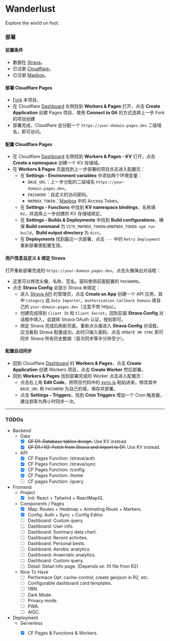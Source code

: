 # Wanderlust
Explore the world on foot.

### 部署
#### 前置条件
- 数据在 [Strava](https://www.strava.com/dashboard)。
- 已注册 [Cloudflare](https://dash.cloudflare.com/)。
- 已注册 [Mapbox](https://account.mapbox.com/)。
 
#### 部署 Cloudflare Pages
- [Fork](https://github.com/ichibown/wanderlust/fork) 本项目。
- 在 Cloudflare [Dashboard](https://dash.cloudflare.com/) 左侧找到 **Workers & Pages** 打开，点击 **Create Application** 创建 Pages 项目，使用 **Connect to Git** 的方式选择上一步 Fork 的项目创建
- 部署完成，Cloudflare 会分配一个 `https://your-domain.pages.dev` 二级域名，即可访问。

#### 配置 Cloudflare Pages 
- 在 Cloudflare [Dashboard](https://dash.cloudflare.com/) 左侧找到 **Workers & Pages - KV** 打开，点击 **Create a namespace** 创建一个 KV 存储域。
- 在 **Workers & Pages** 页面找到上一步部署的项目点击进入配置页：
  - 在 **Settings - Environment variables** 中添加两个环境变量：
    - `BASE_URL`：上一步分配的二级域名 `https://your-domain.pages.dev`。
    - `PASSWORD`：自定义的访问密码。
    - `MAPBOX_TOKEN`：[Mapbox](https://account.mapbox.com/) 中的 Access Token。
  - 在 **Settings - Functions** 中找到 **KV namespace bindings**，名称填 `KV`，并选择上一步创建的 KV 存储域绑定。
  - 在 **Settings - Builds & Deployments** 中找到 **Build configurations**，确保 **Build command** 为 `VITE_MAPBOX_TOKEN=$MAPBOX_TOKEN npm run build`，**Build output directory** 为 `dist`。
  - 在 **Deployments** 找到最近一次部署，点击 `···` 中的 `Retry Deployment` 重新部署使配置生效。

#### 用户信息自定义 & 绑定 Strava
打开重新部署完成的 `https://your-domain.pages.dev`，点击头像弹出对话框：
- 这里可以修改头像、名称、签名。密码使用前面配置的 `PASSWORD`。
- 点击 **Strava Config** 会提示 Strava 未绑定：
  - 进入 [Strava API](https://www.strava.com/settings/api) 的管理页，点击 **Create an App** 创建一个 API 应用，其中 `Category` 选 `Data Importer`，`Authorization Callback Domain` 填自己的 `your-domain.pages.dev`（注意不带 https）。
  - 创建完成得到 `Client ID` 和 `Client Secret`，回到前面 **Strava Config** 对话框中填入，会跳转 Strava OAuth 认证，授权即可。
  - 绑定 Strava 完成后刷新页面，重新点头像进入 **Strava Config** 对话框，应当看到 Strava 配置成功。此时只输入密码，点击 `UPDATE OR SYNC` 即可同步 Strava 所有历史数据（首次同步等半分钟至少）。

#### 配置自动同步
- 回到 Cloudflare [Dashboard](https://dash.cloudflare.com/) 的 **Workers & Pages**，点击 **Create Application** 创建 Workers 项目，点击 **Create Worker** 然后部署。
- 回到  **Workers & Pages** 找到部署完成的 Worker 点击进入配置页：
  - 点击右上角 **Edit Code**，把项目代码中的 [sync.js](https://github.com/ichibown/wanderlust/blob/main/workers/sync.js) 粘贴进来，修改其中 `BASE_URL` 和 `PASSWORD` 为自己的值，保存并部署。
  - 点击 **Settings - Triggers**，找到 **Cron Triggers** 增加一个 Cron 触发器，建议频率为两小时同步一次。

***

### TODOs
- Backend
    - Data
        - [x] ~~CF D1: Database tables design.~~ Use KV instead.
        - [x] ~~CF D1 / R2: Fetch from Strava and import to D1.~~ Use KV instead.
    - API
        - [x] CF Pages Function: /strava/auth
        - [x] CF Pages Function: /strava/sync
        - [x] CF Pages Function: /config
        - [x] CF Pages Function: /home
        - [ ] CF pages Function: /query
- Frontend
    - Project
        - [x] Init: React + Tailwind + ReactMapGL
    - Components / Pages
        - [x] Map: Routes + Heatmap + Animating Route + Markers.
        - [x] Config: Auth + Sync + Config Editor.
        - [ ] Dashboard: Custom query.
        - [ ] Dashboard: User info.
        - [ ] Dashboard: Summary data chart.
        - [ ] Dashboard: Recent activites.
        - [ ] Dashboard: Personal bests.
        - [ ] Dashboard: Aerobic analytics.
        - [ ] Dashboard: Anaerobic analytics.
        - [ ] Dashboard: Custom query.
        - [ ] Detail: Detail info page. (Depends on .fit file from R2)
    - Nice To Have
        - [ ] Performace Opt: cache-control, create geojson in R2, etc.
        - [ ] Configurable dashboard card templates.
        - [ ] I18N.
        - [ ] Dark Mode.
        - [ ] Privacy mode.
        - [ ] PWA.
        - [ ] AIGC.
- Deployment
    - Serverless
        - [x] CF Pages & Functions & Workers.

